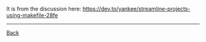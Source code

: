 

It is from the discussion here:
https://dev.to/yankee/streamline-projects-using-makefile-28fe

---

[Back](../Readme.md)
